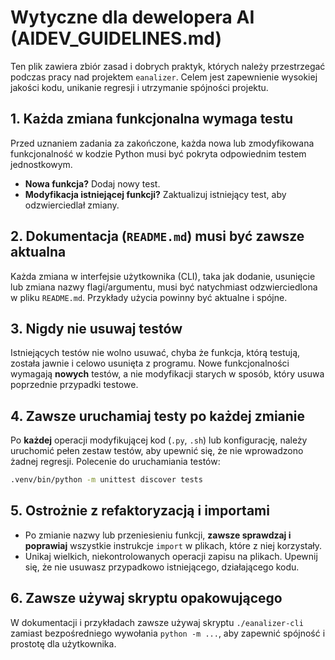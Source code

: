 # Wytyczne dla dewelopera AI (AIDEV_GUIDELINES.md)

Ten plik zawiera zbiór zasad i dobrych praktyk, których należy przestrzegać podczas pracy nad projektem `eanalizer`. Celem jest zapewnienie wysokiej jakości kodu, unikanie regresji i utrzymanie spójności projektu.

## 1. Każda zmiana funkcjonalna wymaga testu

Przed uznaniem zadania za zakończone, każda nowa lub zmodyfikowana funkcjonalność w kodzie Python musi być pokryta odpowiednim testem jednostkowym. 

- **Nowa funkcja?** Dodaj nowy test.
- **Modyfikacja istniejącej funkcji?** Zaktualizuj istniejący test, aby odzwierciedlał zmiany.

## 2. Dokumentacja (`README.md`) musi być zawsze aktualna

Każda zmiana w interfejsie użytkownika (CLI), taka jak dodanie, usunięcie lub zmiana nazwy flagi/argumentu, musi być natychmiast odzwierciedlona w pliku `README.md`. Przykłady użycia powinny być aktualne i spójne.

## 3. Nigdy nie usuwaj testów

Istniejących testów nie wolno usuwać, chyba że funkcja, którą testują, została jawnie i celowo usunięta z programu. Nowe funkcjonalności wymagają **nowych** testów, a nie modyfikacji starych w sposób, który usuwa poprzednie przypadki testowe.

## 4. Zawsze uruchamiaj testy po każdej zmianie

Po **każdej** operacji modyfikującej kod (`.py`, `.sh`) lub konfigurację, należy uruchomić pełen zestaw testów, aby upewnić się, że nie wprowadzono żadnej regresji. Polecenie do uruchamiania testów:
```bash
.venv/bin/python -m unittest discover tests
```

## 5. Ostrożnie z refaktoryzacją i importami

- Po zmianie nazwy lub przeniesieniu funkcji, **zawsze sprawdzaj i poprawiaj** wszystkie instrukcje `import` w plikach, które z niej korzystały.
- Unikaj wielkich, niekontrolowanych operacji zapisu na plikach. Upewnij się, że nie usuwasz przypadkowo istniejącego, działającego kodu.

## 6. Zawsze używaj skryptu opakowującego

W dokumentacji i przykładach zawsze używaj skryptu `./eanalizer-cli` zamiast bezpośredniego wywołania `python -m ...`, aby zapewnić spójność i prostotę dla użytkownika.
